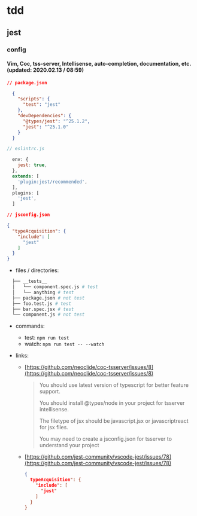# tdd

## jest

### config

#### Vim, Coc, tss-server, Intellisense, auto-completion, documentation, etc. (updated: 2020.02.13 / 08:59)

```json
// package.json

  {
    "scripts": {
      "test": "jest"
    },
    "devDependencies": {
      "@types/jest": "^25.1.2",
      "jest": "^25.1.0"
    }
  }
```

```javascript
// eslintrc.js

  env: {
    jest: true,
  },
  extends: [
    'plugin:jest/recommended',
  ],
  plugins: [
    'jest',
  ]
```

```json
// jsconfig.json

{
  "typeAcquisition": {
    "include": [
      "jest"
    ]
  }
}
```

- files / directories:

```sh
  ├── __tests__
  │   └── component.spec.js # test
  │   └── anything # test
  ├── package.json # not test
  ├── foo.test.js # test
  ├── bar.spec.jsx # test
  └── component.js # not test
```

- commands:
  - test: `npm run test`
  - watch: `npm run test -- --watch`

- links:

  - [https://github.com/neoclide/coc-tsserver/issues/8](https://github.com/neoclide/coc-tsserver/issues/8)

    > You should use latest version of typescript for better feature support.
    >
    > You should install @types/node in your project for tsserver intellisense.
    >
    > The filetype of jsx should be javascript.jsx or javascriptreact for jsx files.
    >
    > You may need to create a jsconfig.json for tsserver to understand your project

  - [https://github.com/jest-community/vscode-jest/issues/78](https://github.com/jest-community/vscode-jest/issues/78)

    ```json
    {
      typeAcquisition": {
        "include": [
          "jest"
        ]
      }
    }
    ```
